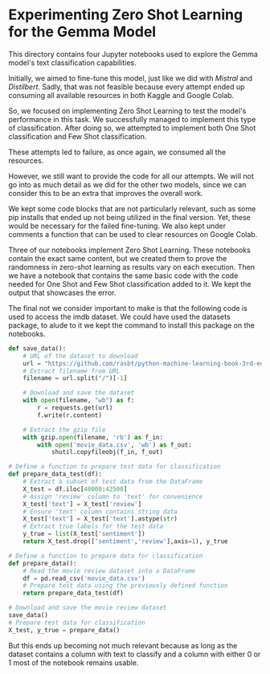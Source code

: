 # Experimenting Zero Shot Learning for the Gemma Model

This directory contains four Jupyter notebooks used to explore the Gemma model's text classification capabilities.

Initially, we aimed to fine-tune this model, just like we did with *Mistral* and *Distilbert*. Sadly, that was not feasible because every attempt ended up consuming all available resources in both Kaggle and Google Colab.

So, we focused on implementing Zero Shot Learning to test the model's performance in this task. We successfully managed to implement this type of classification. After doing so, we attempted to implement both One Shot classification and Few Shot classification.

These attempts led to failure, as once again, we consumed all the resources.

However, we still want to provide the code for all our attempts. We will not go into as much detail as we did for the other two models, since we can consider this to be an extra that improves the overall work.

We kept some code blocks that are not particularly relevant, such as some pip installs that ended up not being utilized in the final version. Yet, these would be necessary for the failed fine-tuning. We also kept under comments a function that can be used to clear resources on Google Colab.

Three of our notebooks implement Zero Shot Learning. These notebooks contain the exact same content, but we created them to prove the randomness in zero-shot learning as results vary on each execution. Then we have a notebook that contains the same basic code with the code needed for One Shot and Few Shot classification added to it. We kept the output that showcases the error.

The final not we consider important to make is that the following code is used to access the imdb dataset. We could have used the datasets package, to alude to it we kept the command to install this package on the notebooks.

```python
def save_data():
    # URL of the dataset to download
    url = "https://github.com/rasbt/python-machine-learning-book-3rd-edition/raw/master/ch08/movie_data.csv.gz"
    # Extract filename from URL
    filename = url.split("/")[-1]

    # Download and save the dataset
    with open(filename, "wb") as f:
        r = requests.get(url)
        f.write(r.content)

    # Extract the gzip file
    with gzip.open(filename, 'rb') as f_in:
        with open('movie_data.csv', 'wb') as f_out:
            shutil.copyfileobj(f_in, f_out)

# Define a function to prepare test data for classification
def prepare_data_test(df):
    # Extract a subset of test data from the DataFrame
    X_test = df.iloc[40000:42500]
    # Assign 'review' column to 'text' for convenience
    X_test['text'] = X_test['review']
    # Ensure 'text' column contains string data
    X_test['text'] = X_test['text'].astype(str)
    # Extract true labels for the test data
    y_true = list(X_test['sentiment'])
    return X_test.drop(['sentiment','review'],axis=1), y_true

# Define a function to prepare data for classification
def prepare_data():
    # Read the movie review dataset into a DataFrame
    df = pd.read_csv('movie_data.csv')
    # Prepare test data using the previously defined function
    return prepare_data_test(df)

# Download and save the movie review dataset
save_data()
# Prepare test data for classification
X_test, y_true = prepare_data()
```

But this ends up becoming not much relevant because as long as the dataset contains a column with text to classify and a column with either 0 or 1 most of the notebook remains usable.
